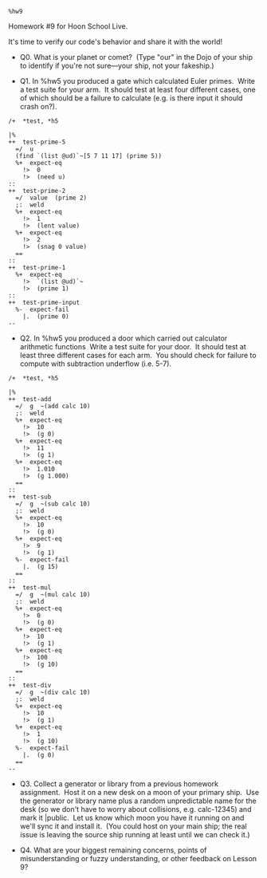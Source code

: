  `%hw9`

Homework #9 for Hoon School Live.  
  
It's time to verify our code's behavior and share it with the world!

- Q0. What is your planet or comet?  (Type "our" in the Dojo of your ship to identify if you're not sure—your ship, not your fakeship.)

- Q1. In %hw5 you produced a gate which calculated Euler primes.  Write a test suite for your arm.  It should test at least four different cases, one of which should be a failure to calculate (e.g. is there input it should crash on?).
```
/+  *test, *h5

|%
++  test-prime-5
  =/  u
  (find `(list @ud)`~[5 7 11 17] (prime 5))
  %+  expect-eq
    !>  0
    !>  (need u)
::
++  test-prime-2
  =/  value  (prime 2)
  ;:  weld
  %+  expect-eq
    !>  1
    !>  (lent value)
  %+  expect-eq
    !>  2
    !>  (snag 0 value)
  ==
::
++  test-prime-1
  %+  expect-eq
    !>  `(list @ud)`~
    !>  (prime 1)
::
++  test-prime-input
  %-  expect-fail
    |.  (prime 0)
--
```

- Q2. In %hw5 you produced a door which carried out calculator arithmetic functions  Write a test suite for your door.  It should test at least three different cases for each arm.  You should check for failure to compute with subtraction underflow (i.e. 5-7).

```
/+  *test, *h5

|%
++  test-add
  =/  g  ~(add calc 10)
  ;:  weld
  %+  expect-eq
    !>  10
    !>  (g 0)
  %+  expect-eq
    !>  11
    !>  (g 1)
  %+  expect-eq
    !>  1.010
    !>  (g 1.000)
  ==
::
++  test-sub
  =/  g  ~(sub calc 10)
  ;:  weld
  %+  expect-eq
    !>  10
    !>  (g 0)
  %+  expect-eq
    !>  9
    !>  (g 1)
  %-  expect-fail
    |.  (g 15)
  ==
::
++  test-mul
  =/  g  ~(mul calc 10)
  ;:  weld
  %+  expect-eq
    !>  0
    !>  (g 0)
  %+  expect-eq
    !>  10
    !>  (g 1)
  %+  expect-eq
    !>  100
    !>  (g 10)
  ==
::
++  test-div
  =/  g  ~(div calc 10)
  ;:  weld
  %+  expect-eq
    !>  10
    !>  (g 1)
  %+  expect-eq
    !>  1
    !>  (g 10)
  %-  expect-fail
    |.  (g 0)
  ==
--
```

- Q3. Collect a generator or library from a previous homework assignment.  Host it on a new desk on a moon of your primary ship.  Use the generator or library name plus a random unpredictable name for the desk (so we don't have to worry about collisions, e.g. calc-12345) and mark it |public.  Let us know which moon you have it running on and we'll sync it and install it.  (You could host on your main ship; the real issue is leaving the source ship running at least until we can check it.)

- Q4. What are your biggest remaining concerns, points of misunderstanding or fuzzy understanding, or other feedback on Lesson 9?